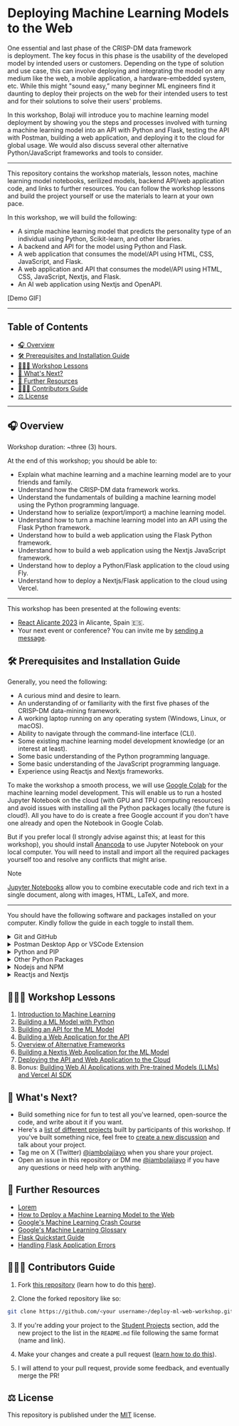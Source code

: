 # Deploying Machine Learning Models to the Web

One essential and last phase of the CRISP-DM data framework is deployment. The key focus in this phase is the usability of the developed model by intended users or customers. Depending on the type of solution and use case, this can involve deploying and integrating the model on any medium like the web, a mobile application, a hardware-embedded system, etc. While this might "sound easy,” many beginner ML engineers find it daunting to deploy their projects on the web for their intended users to test and for their solutions to solve their users' problems.

In this workshop, Bolaji will introduce you to machine learning model deployment by showing you the steps and processes involved with turning a machine learning model into an API with Python and Flask,  testing the API with Postman, building a web application, and deploying it to the cloud for global usage. We would also discuss several other alternative Python/JavaScript frameworks and tools to consider.

---

This repository contains the workshop materials, lesson notes, machine learning model notebooks, serilized models, backend API/web application code, and links to further resources. You can follow the workshop lessons and build the project yourself or use the materials to learn at your own pace.

In this workshop, we will build the following:

- A simple machine learning model that predicts the personality type of an individual using Python, Scikit-learn, and other libraries.
- A backend and API for the model using Python and Flask.
- A web application that consumes the model/API using HTML, CSS, JavaScript, and Flask.
- A web application and API that consumes the model/API using HTML, CSS, JavaScript, Nextjs, and Flask.
- An AI web application using Nextjs and OpenAPI.

[Demo GIF]

---

## Table of Contents

- [🎧 Overview](#-overview)
- [🛠 Prerequisites and Installation Guide](#-prerequisites-and-installation-guide)
- [👨🏾‍🏫 Workshop Lessons](#-workshop-lessons)
- [🚀 What's Next?](#-whats-next)
- [📑 Further Resources](#-further-resources)
- [👩🏽‍💻 Contributors Guide](#-contributors-guide)
- [⚖️ License](#-license)

---

## 🎧 Overview

Workshop duration: ~three (3) hours.

At the end of this workshop; you should be able to:

- Explain what machine learning and a machine learning model are to your friends and family.
- Understand how the CRISP-DM data framework works.
- Understand the fundamentals of building a machine learning model using the Python programming language.
- Understand how to serialize (export/import) a machine learning model.
- Understand how to turn a machine learning model into an API using the Flask Python framework.
- Understand how to build a web application using the Flask Python framework.
- Understand how to build a web application using the Nextjs JavaScript framework.
- Understand how to deploy a Python/Flask application to the cloud using Fly.
- Understand how to deploy a Nextjs/Flask application to the cloud using Vercel.

---

This workshop has been presented at the following events:

- [React Alicante 2023](https://reactalicante.es/) in Alicante, Spain 🇪🇸.
- Your next event or conference? You can invite me by [sending a message](https://twitter.com/iambolajiayo).

## 🛠 Prerequisites and Installation Guide

Generally, you need the following:

- A curious mind and desire to learn.
- An understanding of or familiarity with the first five phases of the CRISP-DM data-mining framework.
- A working laptop running on any operating system (Windows, Linux, or macOS).
- Ability to navigate through the command-line interface (CLI).
- Some existing machine learning model development knowledge (or an interest at least).
- Some basic understanding of the Python programming language.
- Some basic understanding of the JavaScript programming language.
- Experience using Reactjs and Nextjs frameworks.

To make the workshop a smooth process, we will use [Google Colab](https://colab.google?utm_source=ba-deploy-ml-web-workshop) for the machine learning model development. This will enable us to run a hosted Jupyter Notebook on the cloud (with GPU and TPU computing resources) and avoid issues with installing all the Python packages locally (the future is cloud!). All you have to do is create a free Google account if you don't have one already and open the Notebook in Google Colab.

But if you prefer local (I strongly advise against this; at least for this workshop), you should install [Anancoda](https://anaconda.com/download?utm_source=ba-deploy-ml-web-workshop) to use Jupyter Notebook on your local computer. You will need to install and import all the required packages yourself too and resolve any conflicts that might arise.

> [!NOTE]
>
> [Jupyter Notebooks](https://jupyter.org?utm_source=ba-deploy-ml-web-workshop) allow you to combine executable code and rich text in a single document, along with images, HTML, LaTeX, and more.

---

You should have the following software and packages installed on your computer. Kindly follow the guide in each toggle to install them.

<details>

<summary>Git and GitHub</summary>
<br />

We will install/use the following packages:

- [Git](https://github.com/pallets/flask?utm_source=ba-deploy-ml-web-workshop): a free and open-sourced distributed version control system.
- [GitHub](https://github.com?utm_source=ba-deploy-ml-web-workshop): a code hosting platform for version control and collaboration.

Download and install Git from [this website](https://git-scm.com/downloads?utm_source=ba-deploy-ml-web-workshop) for all operating systems or follow this [installation guide](https://git-scm.com/book/en/v2/Getting-Started-Installing-Git?utm_source=ba-deploy-ml-web-workshop).

Once installed successfully, confirm the version using the command:

```bash
git --version
```

<br />

Next, create a [free GitHub account](https://github.com/signup?utm_source=ba-deploy-ml-web-workshop) if you don't have one already.

> [!NOTE]
>
> Bonus: If you're a student, you should check out the [GitHub Student Developer Pack](https://education.github.com/pack?utm_source=ba-deploy-ml-web-workshop), which gives students free access to the best developer tools (paid tools/services/courses for free) in one place so they can learn by doing.

</details>

<details>

<summary>Postman Desktop App or VSCode Extension</summary>
<br />

We will install any of the following:

- [Postman Desktop App](https://github.com/pallets/flask?utm_source=ba-deploy-ml-web-workshop): a desktop that allows you use Postman to send API requests.
- [Postman VSCode Extension](https://github.com?utm_source=ba-deploy-ml-web-workshop): a VSCode extension that allows you use Postman to send API requests from within VS Code.

Download and install the Postman Desktop Client or VSCode Extension from [this website](https://www.postman.com/downloads?utm_source=ba-deploy-ml-web-workshop) for all operating systems.

</details>

<details>

<summary>Python and PIP</summary>
<br />

We will install the following packages:

- [Python](https://python.org?utm_source=ba-deploy-ml-web-workshop): a general-purpose programming language that lets you work quickly and integrate systems more effectively.
- [PIP](https://pypi.org/project/pip?utm_source=ba-deploy-ml-web-workshop): a package manager for installing Python packages or modules.

Download and install Python 3 (`>3.10.12`) from [this website](https://python.org/downloads?utm_source=ba-deploy-ml-web-workshop) for all operating systems (this will come with PIP in-built).

> [!IMPORTANT]
>
> Please specifically download and install a version `3.10.12` or higher (I'm using `3.11.5`). Google Colab will install version `3.10.12` which we will use to develope a machine learning model and anything less on your local machine will result in errors when using the serilized model.

Once installed successfully, confirm the version using the command:

```bash
python3 --version
```

If Python is installed correctly, you should have PIP installed. If it isn't, follow the steps in [this guide](https://pip.pypa.io/en/stable/installation?utm_source=ba-deploy-ml-web-workshop) to install PIP.

</details>

<details>

<summary>Other Python Packages</summary>
<br />

We will install the following packages:

- [Python Dotenv](https://pypi.org/project/python-dotenv?utm_source=ba-deploy-ml-web-workshop): a package that reads key-value pairs from a `.env` file and can set them as environment variables.
- [Scikit-Learn](https://scikit-learn.org/stable?utm_source=ba-deploy-ml-web-workshop): a free software machine learning library for the Python programming language, including various classification, regression, and clustering algorithms.
- [Flask](https://github.com/pallets/flask?utm_source=ba-deploy-ml-web-workshop): a lightweight Python micro framework for building web applications.
- [FastAPI](https://github.com/tiangolo/fastapi?utm_source=ba-deploy-ml-web-workshop): a modern and fast web framework for building APIs with Python 3.7+ (with the required [Uvicorn](https://uvicorn.org?utm_source=ba-deploy-ml-web-workshop) ASGI server).

Install all of them using the command below:

```bash
pip3 install python-dotenv scikit-learn flask fastapi "uvicorn[standard]"
```

Once installed successfully, confirm the version using the command:

```bash
pip3 show python-dotenv

pip3 show scikit-learn

pip3 show flask

pip3 show fastapi

uvicorn --version
```

</details>

<details>

<summary>Nodejs and NPM</summary>
<br />

We will install the following packages:

- [Nodejs](https://nodejs.org?utm_source=ba-deploy-ml-web-workshop): an open-source, cross-platform JavaScript runtime environment.
- [NPM](https://npmjs.com?utm_source=ba-deploy-ml-web-workshop): a package manager for installing JavaSript packages or modules.

Download and install Nodejs and NPM from [this website](https://nodejs.org/en/download?utm_source=ba-deploy-ml-web-workshop) for all operating systems or follow this [installation guide](https://docs.npmjs.com/downloading-and-installing-node-js-and-npm?utm_source=ba-deploy-ml-web-workshop).

Once installed successfully, confirm the version using the command:

```bash
node --version

npm --version
```

</details>

<details>

<summary>Reactjs and Nextjs</summary>
<br />

We will install the following packages:

- [Reactjs](https://react.dev?utm_source=ba-deploy-ml-web-workshop): an open-source web and native JavaScript library for building user interfaces.
- [Nextjs](https://nextjs.org?utm_source=ba-deploy-ml-web-workshop): an open-source React web development framework.

Automatically create a project with the latest version of Reactjs18 and Nextjs13 using the `create-next-app` command below:

```bash
npx create-next-app@latest
```

Consider reading Reactjs's [installation guide](https://react.dev/learn/installation?utm_source=ba-deploy-ml-web-workshop) to learn more.

</details>

## 👨🏾‍🏫 Workshop Lessons

1. [Introduction to Machine Learning](./lessons/01.md)
2. [Building a ML Model with Python](./lessons/02.md)
3. [Building an API for the ML Model](./lessons/03.md)
4. [Building a Web Application for the API]()
4. [Overview of Alternative Frameworks]()
5. [Building a Nextjs Web Application for the ML Model]()
6. [Deploying the API and Web Application to the Cloud]()
7. Bonus: [Building Web AI Applications with Pre-trained Models (LLMs) and Vercel AI SDK]()

## 🚀 What's Next?

- Build something nice for fun to test all you've learned, open-source the code, and write about it if you want.
- Here's a [list of different projects](https://github.com/BolajiAyodeji/deploy-ml-web-workshop/discussions/categories/projects) built by participants of this workshop. If you've built something nice, feel free to [create a new discussion](https://github.com/BolajiAyodeji/deploy-ml-web-workshop/discussions/new?category=projects) and talk about your project.
- Tag me on X (Twitter) [@iambolajiayo](https://twitter.com/iambolajiayo) when you share your project.
- Open an issue in this repository or DM me [@iambolajiayo](https://twitter.com/iambolajiayo) if you have any questions or need help with anything.

## 📑 Further Resources

- [Lorem]()
- [How to Deploy a Machine Learning Model to the Web](https://blog.bolajiayodeji.com/how-to-deploy-a-machine-learning-model-to-the-web?utm_source=ba-deploy-ml-web-workshop)
- [Google's Machine Learning Crash Course](https://developers.google.com/machine-learning/crash-course?utm_source=ba-deploy-ml-web-workshop)
- [Google's Machine Learning Glossary](https://developers.google.com/machine-learning/glossary?utm_source=ba-deploy-ml-web-workshop)
- [Flask Quickstart Guide](https://flask.palletsprojects.com/en/2.3.x/quickstart?utm_source=ba-deploy-ml-web-workshop)
- [Handling Flask Application Errors](https://flask.palletsprojects.com/en/2.3.x/errorhandling?utm_source=ba-deploy-ml-web-workshop)

## 👩🏽‍💻 Contributors Guide

1. Fork [this repository](https://github.com/BolajiAyodeji/deploy-ml-web-workshop) (learn how to do this [here](https://help.github.com/articles/fork-a-repo)).

2. Clone the forked repository like so:

```bash
git clone https://github.com/<your username>/deploy-ml-web-workshop.git && cd deploy-ml-web-workshop
```

3. If you're adding your project to the [Student Projects](#student-projects) section, add the new project to the list in the `README.md` file following the same format (name and link).

4. Make your changes and create a pull request ([learn how to do this](https://docs.github.com/en/github/collaborating-with-issues-and-pull-requests/creating-a-pull-request)).

5. I will attend to your pull request, provide some feedback, and eventually merge the PR!

## ⚖️ License

This repository is published under the [MIT](LICENSE) license.
